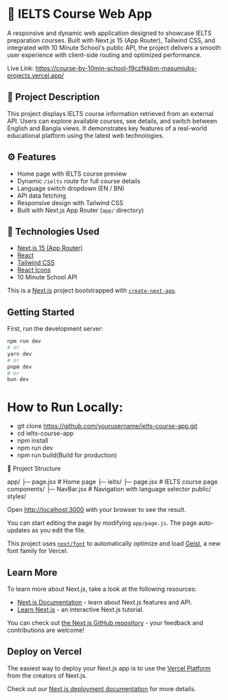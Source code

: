 # 📘 IELTS Course Web App

A responsive and dynamic web application designed to showcase IELTS preparation courses. Built with Next.js 15 (App Router), Tailwind CSS, and integrated with 10 Minute School's public API, the project delivers a smooth user experience with client-side routing and optimized performance.


Live Link: https://course-by-10min-school-f9czfkkbm-masumiubs-projects.vercel.app/


## 📄 Project Description

This project displays IELTS course information retrieved from an external API. Users can explore available courses, see details, and switch between English and Bangla views. It demonstrates key features of a real-world educational platform using the latest web technologies.


## ⚙️ Features

- Home page with IELTS course preview
- Dynamic `/ielts` route for full course details
- Language switch dropdown (EN / BN)
- API data fetching 
- Responsive design with Tailwind CSS
- Built with Next.js App Router (`app/` directory)


## 🚀 Technologies Used

- [Next.js 15 (App Router)](https://nextjs.org/)
- [React](https://reactjs.org/)
- [Tailwind CSS](https://tailwindcss.com/)
- [React Icons](https://react-icons.github.io/react-icons/)
- 10 Minute School API



This is a [Next.js](https://nextjs.org) project bootstrapped with [`create-next-app`](https://github.com/vercel/next.js/tree/canary/packages/create-next-app).

## Getting Started

First, run the development server:

```bash
npm run dev
# or
yarn dev
# or
pnpm dev
# or
bun dev
```


# How to Run Locally:
- git clone https://github.com/yourusername/ielts-course-app.git
- cd ielts-course-app
- npm install
- npm run dev
- npm run build(Build for production)

📁 Project Structure

app/
  ├─ page.jsx          # Home page
  ├─ ielts/
      ├─ page.jsx      # IELTS course page
components/
  ├─ NavBar.jsx        # Navigation with language selector
public/
styles/



Open [http://localhost:3000](http://localhost:3000) with your browser to see the result.

You can start editing the page by modifying `app/page.js`. The page auto-updates as you edit the file.

This project uses [`next/font`](https://nextjs.org/docs/app/building-your-application/optimizing/fonts) to automatically optimize and load [Geist](https://vercel.com/font), a new font family for Vercel.

## Learn More

To learn more about Next.js, take a look at the following resources:

- [Next.js Documentation](https://nextjs.org/docs) - learn about Next.js features and API.
- [Learn Next.js](https://nextjs.org/learn) - an interactive Next.js tutorial.

You can check out [the Next.js GitHub repository](https://github.com/vercel/next.js) - your feedback and contributions are welcome!

## Deploy on Vercel

The easiest way to deploy your Next.js app is to use the [Vercel Platform](https://vercel.com/new?utm_medium=default-template&filter=next.js&utm_source=create-next-app&utm_campaign=create-next-app-readme) from the creators of Next.js.

Check out our [Next.js deployment documentation](https://nextjs.org/docs/app/building-your-application/deploying) for more details.
